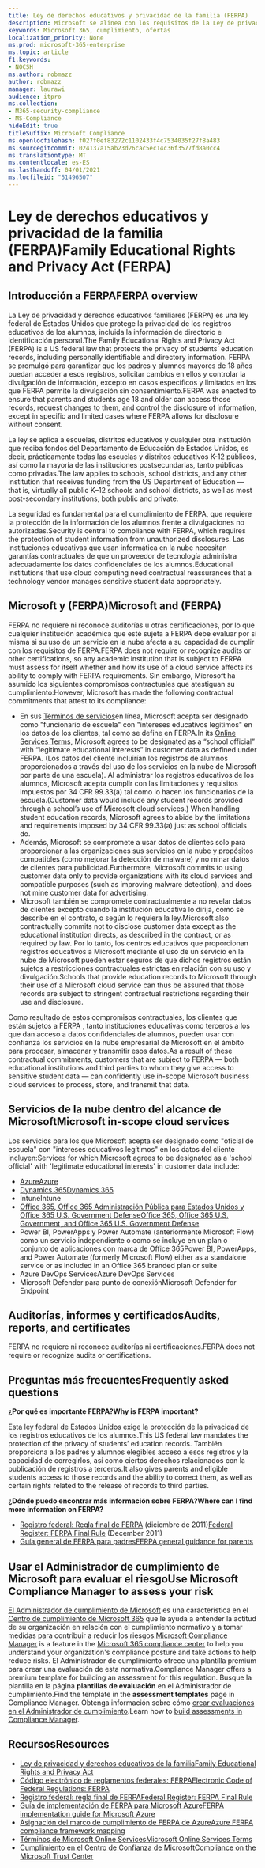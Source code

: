 ```yaml
---
title: Ley de derechos educativos y privacidad de la familia (FERPA)
description: Microsoft se alinea con los requisitos de la Ley de privacidad y derechos educativos de la familia de Estados Unidos.
keywords: Microsoft 365, cumplimiento, ofertas
localization_priority: None
ms.prod: microsoft-365-enterprise
ms.topic: article
f1.keywords:
- NOCSH
ms.author: robmazz
author: robmazz
manager: laurawi
audience: itpro
ms.collection:
- M365-security-compliance
- MS-Compliance
hideEdit: true
titleSuffix: Microsoft Compliance
ms.openlocfilehash: f027f0ef83272c1102433f4c7534035f27f8a483
ms.sourcegitcommit: 024137a15ab23d26cac5ec14c36f3577fd8a0cc4
ms.translationtype: MT
ms.contentlocale: es-ES
ms.lasthandoff: 04/01/2021
ms.locfileid: "51496507"
---
```

# <a name="family-educational-rights-and-privacy-act-ferpa"></a><span data-ttu-id="19381-104">Ley de derechos educativos y privacidad de la familia (FERPA)</span><span class="sxs-lookup"><span data-stu-id="19381-104">Family Educational Rights and Privacy Act (FERPA)</span></span>

## <a name="ferpa-overview"></a><span data-ttu-id="19381-105">Introducción a FERPA</span><span class="sxs-lookup"><span data-stu-id="19381-105">FERPA overview</span></span>

<span data-ttu-id="19381-106">La Ley de privacidad y derechos educativos familiares (FERPA) es una ley federal de Estados Unidos que protege la privacidad de los registros educativos de los alumnos, incluida la información de directorio e identificación personal.</span><span class="sxs-lookup"><span data-stu-id="19381-106">The Family Educational Rights and Privacy Act (FERPA) is a US federal law that protects the privacy of students’ education records, including personally identifiable and directory information.</span></span> <span data-ttu-id="19381-107">FERPA se promulgó para garantizar que los padres y alumnos mayores de 18 años puedan acceder a esos registros, solicitar cambios en ellos y controlar la divulgación de información, excepto en casos específicos y limitados en los que FERPA permite la divulgación sin consentimiento.</span><span class="sxs-lookup"><span data-stu-id="19381-107">FERPA was enacted to ensure that parents and students age 18 and older can access those records, request changes to them, and control the disclosure of information, except in specific and limited cases where FERPA allows for disclosure without consent.</span></span>

<span data-ttu-id="19381-108">La ley se aplica a escuelas, distritos educativos y cualquier otra institución que reciba fondos del Departamento de Educación de Estados Unidos, es decir, prácticamente todas las escuelas y distritos educativos K-12 públicos, así como la mayoría de las instituciones postsecundarias, tanto públicas como privadas.</span><span class="sxs-lookup"><span data-stu-id="19381-108">The law applies to schools, school districts, and any other institution that receives funding from the US Department of Education — that is, virtually all public K–12 schools and school districts, as well as most post-secondary institutions, both public and private.</span></span>

<span data-ttu-id="19381-109">La seguridad es fundamental para el cumplimiento de FERPA, que requiere la protección de la información de los alumnos frente a divulgaciones no autorizadas.</span><span class="sxs-lookup"><span data-stu-id="19381-109">Security is central to compliance with FERPA, which requires the protection of student information from unauthorized disclosures.</span></span> <span data-ttu-id="19381-110">Las instituciones educativas que usan informática en la nube necesitan garantías contractuales de que un proveedor de tecnología administra adecuadamente los datos confidenciales de los alumnos.</span><span class="sxs-lookup"><span data-stu-id="19381-110">Educational institutions that use cloud computing need contractual reassurances that a technology vendor manages sensitive student data appropriately.</span></span>

## <a name="microsoft-and-ferpa"></a><span data-ttu-id="19381-111">Microsoft y (FERPA)</span><span class="sxs-lookup"><span data-stu-id="19381-111">Microsoft and (FERPA)</span></span>

<span data-ttu-id="19381-112">FERPA no requiere ni reconoce auditorías u otras certificaciones, por lo que cualquier institución académica que esté sujeta a FERPA debe evaluar por sí misma si su uso de un servicio en la nube afecta a su capacidad de cumplir con los requisitos de FERPA.</span><span class="sxs-lookup"><span data-stu-id="19381-112">FERPA does not require or recognize audits or other certifications, so any academic institution that is subject to FERPA must assess for itself whether and how its use of a cloud service affects its ability to comply with FERPA requirements.</span></span> <span data-ttu-id="19381-113">Sin embargo, Microsoft ha asumido los siguientes compromisos contractuales que atestiguan su cumplimiento:</span><span class="sxs-lookup"><span data-stu-id="19381-113">However, Microsoft has made the following contractual commitments that attest to its compliance:</span></span>

- <span data-ttu-id="19381-114">En sus [Términos de servicios](https://aka.ms/Online-Services-Terms)en línea, Microsoft acepta ser designado como "funcionario de escuela" con "intereses educativos legítimos" en los datos de los clientes, tal como se define en FERPA.</span><span class="sxs-lookup"><span data-stu-id="19381-114">In its [Online Services Terms](https://aka.ms/Online-Services-Terms), Microsoft agrees to be designated as a “school official” with “legitimate educational interests” in customer data as defined under FERPA.</span></span> <span data-ttu-id="19381-115">(Los datos del cliente incluirían los registros de alumnos proporcionados a través del uso de los servicios en la nube de Microsoft por parte de una escuela). Al administrar los registros educativos de los alumnos, Microsoft acepta cumplir con las limitaciones y requisitos impuestos por 34 CFR 99.33(a) tal como lo hacen los funcionarios de la escuela.</span><span class="sxs-lookup"><span data-stu-id="19381-115">(Customer data would include any student records provided through a school’s use of Microsoft cloud services.) When handling student education records, Microsoft agrees to abide by the limitations and requirements imposed by 34 CFR 99.33(a) just as school officials do.</span></span>
- <span data-ttu-id="19381-116">Además, Microsoft se compromete a usar datos de clientes solo para proporcionar a las organizaciones sus servicios en la nube y propósitos compatibles (como mejorar la detección de malware) y no minar datos de clientes para publicidad.</span><span class="sxs-lookup"><span data-stu-id="19381-116">Furthermore, Microsoft commits to using customer data only to provide organizations with its cloud services and compatible purposes (such as improving malware detection), and does not mine customer data for advertising.</span></span>
- <span data-ttu-id="19381-117">Microsoft también se compromete contractualmente a no revelar datos de clientes excepto cuando la institución educativa lo dirija, como se describe en el contrato, o según lo requiera la ley.</span><span class="sxs-lookup"><span data-stu-id="19381-117">Microsoft also contractually commits not to disclose customer data except as the educational institution directs, as described in the contract, or as required by law.</span></span> <span data-ttu-id="19381-118">Por lo tanto, los centros educativos que proporcionan registros educativos a Microsoft mediante el uso de un servicio en la nube de Microsoft pueden estar seguros de que dichos registros están sujetos a restricciones contractuales estrictas en relación con su uso y divulgación.</span><span class="sxs-lookup"><span data-stu-id="19381-118">Schools that provide education records to Microsoft through their use of a Microsoft cloud service can thus be assured that those records are subject to stringent contractual restrictions regarding their use and disclosure.</span></span>

<span data-ttu-id="19381-119">Como resultado de estos compromisos contractuales, los clientes que están sujetos a FERPA , tanto instituciones educativas como terceros a los que dan acceso a datos confidenciales de alumnos, pueden usar con confianza los servicios en la nube empresarial de Microsoft en el ámbito para procesar, almacenar y transmitir esos datos.</span><span class="sxs-lookup"><span data-stu-id="19381-119">As a result of these contractual commitments, customers that are subject to FERPA — both educational institutions and third parties to whom they give access to sensitive student data — can confidently use in-scope Microsoft business cloud services to process, store, and transmit that data.</span></span>

## <a name="microsoft-in-scope-cloud-services"></a><span data-ttu-id="19381-120">Servicios de la nube dentro del alcance de Microsoft</span><span class="sxs-lookup"><span data-stu-id="19381-120">Microsoft in-scope cloud services</span></span>

<span data-ttu-id="19381-121">Los servicios para los que Microsoft acepta ser designado como "oficial de escuela" con "intereses educativos legítimos" en los datos del cliente incluyen:</span><span class="sxs-lookup"><span data-stu-id="19381-121">Services for which Microsoft agrees to be designated as a 'school official' with 'legitimate educational interests' in customer data include:</span></span>

- [<span data-ttu-id="19381-122">Azure</span><span class="sxs-lookup"><span data-stu-id="19381-122">Azure</span></span>](https://aka.ms/AzureCompliance)
- [<span data-ttu-id="19381-123">Dynamics 365</span><span class="sxs-lookup"><span data-stu-id="19381-123">Dynamics 365</span></span>](https://aka.ms/d365-compliance-list)
- <span data-ttu-id="19381-124">Intune</span><span class="sxs-lookup"><span data-stu-id="19381-124">Intune</span></span>
- [<span data-ttu-id="19381-125">Office 365, Office 365 Administración Pública para Estados Unidos y Office 365 U.S. Government Defense</span><span class="sxs-lookup"><span data-stu-id="19381-125">Office 365, Office 365 U.S. Government, and Office 365 U.S. Government Defense</span></span>](https://go.microsoft.com/fwlink/p/?LinkID=2077751)
- <span data-ttu-id="19381-126">Power BI, PowerApps y Power Automate (anteriormente Microsoft Flow) como un servicio independiente o como se incluye en un plan o conjunto de aplicaciones con marca de Office 365</span><span class="sxs-lookup"><span data-stu-id="19381-126">Power BI, PowerApps, and Power Automate (formerly Microsoft Flow) either as a standalone service or as included in an Office 365 branded plan or suite</span></span>
- <span data-ttu-id="19381-127">Azure DevOps Services</span><span class="sxs-lookup"><span data-stu-id="19381-127">Azure DevOps Services</span></span>
- <span data-ttu-id="19381-128">Microsoft Defender para punto de conexión</span><span class="sxs-lookup"><span data-stu-id="19381-128">Microsoft Defender for Endpoint</span></span>

## <a name="audits-reports-and-certificates"></a><span data-ttu-id="19381-129">Auditorías, informes y certificados</span><span class="sxs-lookup"><span data-stu-id="19381-129">Audits, reports, and certificates</span></span>

<span data-ttu-id="19381-130">FERPA no requiere ni reconoce auditorías ni certificaciones.</span><span class="sxs-lookup"><span data-stu-id="19381-130">FERPA does not require or recognize audits or certifications.</span></span>

## <a name="frequently-asked-questions"></a><span data-ttu-id="19381-131">Preguntas más frecuentes</span><span class="sxs-lookup"><span data-stu-id="19381-131">Frequently asked questions</span></span>

<span data-ttu-id="19381-132">**¿Por qué es importante FERPA?**</span><span class="sxs-lookup"><span data-stu-id="19381-132">**Why is FERPA important?**</span></span>

<span data-ttu-id="19381-133">Esta ley federal de Estados Unidos exige la protección de la privacidad de los registros educativos de los alumnos.</span><span class="sxs-lookup"><span data-stu-id="19381-133">This US federal law mandates the protection of the privacy of students’ education records.</span></span> <span data-ttu-id="19381-134">También proporciona a los padres y alumnos elegibles acceso a esos registros y la capacidad de corregirlos, así como ciertos derechos relacionados con la publicación de registros a terceros.</span><span class="sxs-lookup"><span data-stu-id="19381-134">It also gives parents and eligible students access to those records and the ability to correct them, as well as certain rights related to the release of records to third parties.</span></span>

<span data-ttu-id="19381-135">**¿Dónde puedo encontrar más información sobre FERPA?**</span><span class="sxs-lookup"><span data-stu-id="19381-135">**Where can I find more information on FERPA?**</span></span>

- <span data-ttu-id="19381-136">[Registro federal: Regla final de FERPA](https://aka.ms/ferpa-reg) (diciembre de 2011)</span><span class="sxs-lookup"><span data-stu-id="19381-136">[Federal Register: FERPA Final Rule](https://aka.ms/ferpa-reg) (December 2011)</span></span>
- [<span data-ttu-id="19381-137">Guía general de FERPA para padres</span><span class="sxs-lookup"><span data-stu-id="19381-137">FERPA general guidance for parents</span></span>](https://www2.ed.gov/policy/gen/guid/fpco/ferpa/parents.html)

## <a name="use-microsoft-compliance-manager-to-assess-your-risk"></a><span data-ttu-id="19381-138">Usar el Administrador de cumplimiento de Microsoft para evaluar el riesgo</span><span class="sxs-lookup"><span data-stu-id="19381-138">Use Microsoft Compliance Manager to assess your risk</span></span>

<span data-ttu-id="19381-139">[El Administrador de cumplimiento de Microsoft](/microsoft-365/compliance/compliance-manager) es una característica en el [Centro de cumplimiento de Microsoft 365](/microsoft-365/compliance/microsoft-365-compliance-center) que le ayuda a entender la actitud de su organización en relación con el cumplimiento normativo y a tomar medidas para contribuir a reducir los riesgos.</span><span class="sxs-lookup"><span data-stu-id="19381-139">[Microsoft Compliance Manager](/microsoft-365/compliance/compliance-manager) is a feature in the [Microsoft 365 compliance center](/microsoft-365/compliance/microsoft-365-compliance-center) to help you understand your organization's compliance posture and take actions to help reduce risks.</span></span> <span data-ttu-id="19381-140">El Administrador de cumplimiento ofrece una plantilla premium para crear una evaluación de esta normativa.</span><span class="sxs-lookup"><span data-stu-id="19381-140">Compliance Manager offers a premium template for building an assessment for this regulation.</span></span> <span data-ttu-id="19381-141">Busque la plantilla en la página **plantillas de evaluación** en el Administrador de cumplimiento.</span><span class="sxs-lookup"><span data-stu-id="19381-141">Find the template in the **assessment templates** page in Compliance Manager.</span></span> <span data-ttu-id="19381-142">Obtenga información sobre cómo [crear evaluaciones en el Administrador de cumplimiento](/microsoft-365/compliance/compliance-manager-assessments).</span><span class="sxs-lookup"><span data-stu-id="19381-142">Learn how to [build assessments in Compliance Manager](/microsoft-365/compliance/compliance-manager-assessments).</span></span>

## <a name="resources"></a><span data-ttu-id="19381-143">Recursos</span><span class="sxs-lookup"><span data-stu-id="19381-143">Resources</span></span>

- [<span data-ttu-id="19381-144">Ley de privacidad y derechos educativos de la familia</span><span class="sxs-lookup"><span data-stu-id="19381-144">Family Educational Rights and Privacy Act</span></span>](https://www.ed.gov/policy/gen/guid/fpco/ferpa/index.html)
- [<span data-ttu-id="19381-145">Código electrónico de reglamentos federales: FERPA</span><span class="sxs-lookup"><span data-stu-id="19381-145">Electronic Code of Federal Regulations: FERPA</span></span>](https://aka.ms/FERPA-GPO)
- [<span data-ttu-id="19381-146">Registro federal: regla final de FERPA</span><span class="sxs-lookup"><span data-stu-id="19381-146">Federal Register: FERPA Final Rule</span></span>](https://aka.ms/ferpa-reg)
- [<span data-ttu-id="19381-147">Guía de implementación de FERPA para Microsoft Azure</span><span class="sxs-lookup"><span data-stu-id="19381-147">FERPA implementation guide for Microsoft Azure</span></span>](https://aka.ms/azureferpa)
- [<span data-ttu-id="19381-148">Asignación del marco de cumplimiento de FERPA de Azure</span><span class="sxs-lookup"><span data-stu-id="19381-148">Azure FERPA compliance framework mapping</span></span>](https://aka.ms/AzureFERPAMapping)
- [<span data-ttu-id="19381-149">Términos de Microsoft Online Services</span><span class="sxs-lookup"><span data-stu-id="19381-149">Microsoft Online Services Terms</span></span>](https://aka.ms/Online-Services-Terms)
- [<span data-ttu-id="19381-150">Cumplimiento en el Centro de Confianza de Microsoft</span><span class="sxs-lookup"><span data-stu-id="19381-150">Compliance on the Microsoft Trust Center</span></span>](https://www.microsoft.com/trust-center/compliance/compliance-overview)
